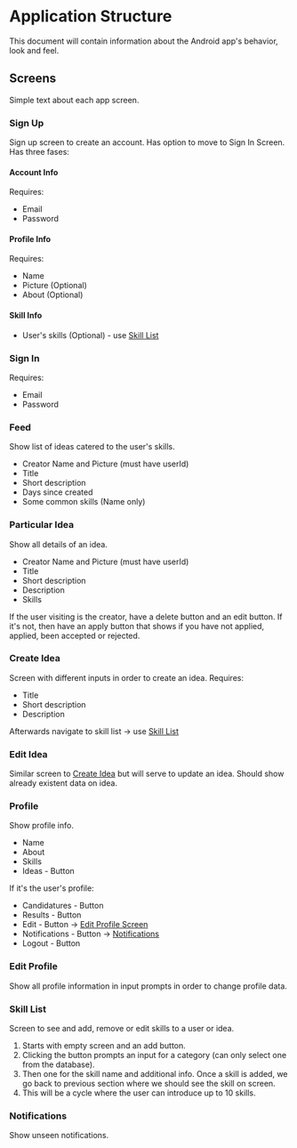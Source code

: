 # Application Structure

This document will contain information about the Android app's behavior, look and feel.

## Screens

Simple text about each app screen.

### Sign Up

Sign up screen to create an account. Has option to move to Sign In Screen. Has three fases:

#### Account Info

Requires:

* Email
* Password

#### Profile Info

Requires:

* Name
* Picture (Optional)
* About (Optional)

#### Skill Info

* User's skills (Optional) - use [Skill List](#skill-list)

### Sign In

Requires:

* Email
* Password

### Feed

Show list of ideas catered to the user's skills.

* Creator Name and Picture (must have userId)
* Title
* Short description
* Days since created
* Some common skills (Name only)

### Particular Idea

Show all details of an idea.

* Creator Name and Picture (must have userId)
* Title
* Short description
* Description
* Skills

If the user visiting is the creator, have a delete button and an edit button. If it's not, then have an apply button that shows if you have not applied, applied, been accepted or rejected.

### Create Idea

Screen with different inputs in order to create an idea. Requires:

* Title
* Short description
* Description

Afterwards navigate to skill list -> use [Skill List](#skill-list)

### Edit Idea

Similar screen to [Create Idea](#create-idea) but will serve to update an idea. Should show already existent data on idea.

### Profile

Show profile info.

* Name
* About
* Skills
* Ideas - Button

If it's the user's profile:

* Candidatures - Button
* Results - Button
* Edit - Button -> [Edit Profile Screen](#edit-profile)
* Notifications - Button -> [Notifications](#notifications)
* Logout - Button

### Edit Profile

Show all profile information in input prompts in order to change profile data.

### Skill List

Screen to see and add, remove or edit skills to a user or idea.

1. Starts with empty screen and an add button.
2. Clicking the button prompts an input for a category (can only select one from the database).
3. Then one for the skill name and additional info. Once a skill is added, we go back to previous section where we should see the skill on screen. 
4. This will be a cycle where the user can introduce up to 10 skills.

### Notifications

Show unseen notifications.
